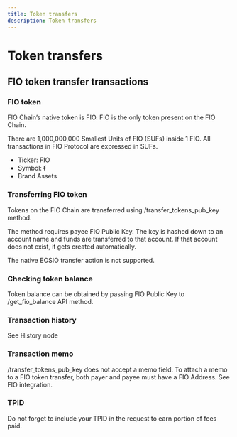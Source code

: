 ```yaml
---
title: Token transfers
description: Token transfers
---
```


# Token transfers

## FIO token transfer transactions

### FIO token

FIO Chain’s native token is FIO. FIO is the only token present on the FIO Chain.

There are 1,000,000,000 Smallest Units of FIO (SUFs) inside 1 FIO. All transactions in FIO Protocol are expressed in SUFs.

* Ticker: FIO
* Symbol: ᵮ
* Brand Assets

### Transferring FIO token

Tokens on the FIO Chain are transferred using /transfer_tokens_pub_key method.

The method requires payee FIO Public Key. The key is hashed down to an account name and funds are transferred to that account. If that account does not exist, it gets created automatically.

The native EOSIO transfer action is not supported.

### Checking token balance

Token balance can be obtained by passing FIO Public Key to /get_fio_balance API method.

### Transaction history

See History node

### Transaction memo

/transfer_tokens_pub_key does not accept a memo field. To attach a memo to a FIO token transfer, both payer and payee must have a FIO Address. See FIO integration.

### TPID

Do not forget to include your TPID in the request to earn portion of fees paid.



